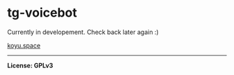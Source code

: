 # tg-voicebot

Currently in developement. Check back later again :)

[koyu.space](https://koyu.space)

---

**License: GPLv3**